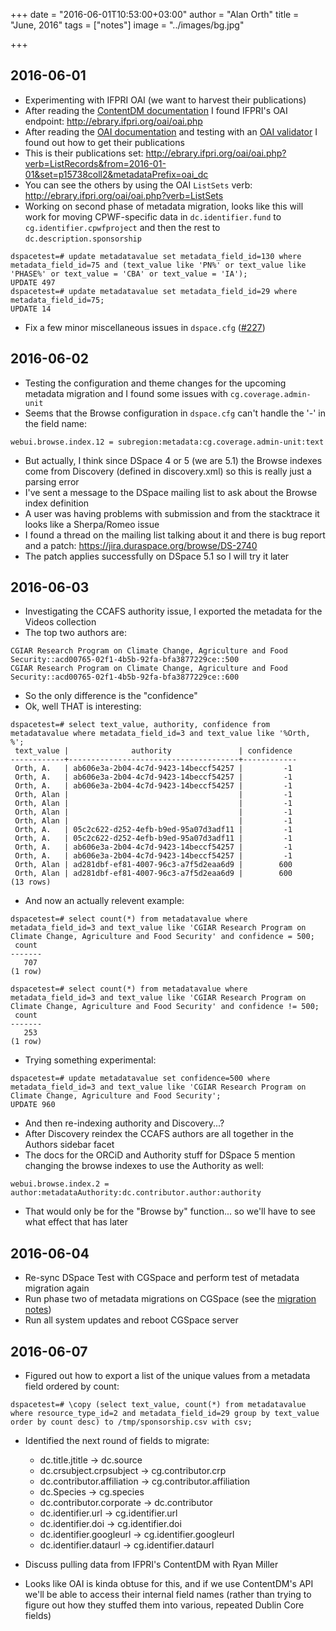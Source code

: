 +++
date = "2016-06-01T10:53:00+03:00"
author = "Alan Orth"
title = "June, 2016"
tags = ["notes"]
image = "../images/bg.jpg"

+++
## 2016-06-01

- Experimenting with IFPRI OAI (we want to harvest their publications)
- After reading the [ContentDM documentation](https://www.oclc.org/support/services/contentdm/help/server-admin-help/oai-support.en.html) I found IFPRI's OAI endpoint: http://ebrary.ifpri.org/oai/oai.php
- After reading the [OAI documentation](https://www.openarchives.org/OAI/openarchivesprotocol.html) and testing with an [OAI validator](http://validator.oaipmh.com/) I found out how to get their publications
- This is their publications set: http://ebrary.ifpri.org/oai/oai.php?verb=ListRecords&from=2016-01-01&set=p15738coll2&metadataPrefix=oai_dc
- You can see the others by using the OAI `ListSets` verb: http://ebrary.ifpri.org/oai/oai.php?verb=ListSets
- Working on second phase of metadata migration, looks like this will work for moving CPWF-specific data in `dc.identifier.fund` to `cg.identifier.cpwfproject` and then the rest to `dc.description.sponsorship`

```
dspacetest=# update metadatavalue set metadata_field_id=130 where metadata_field_id=75 and (text_value like 'PN%' or text_value like 'PHASE%' or text_value = 'CBA' or text_value = 'IA');
UPDATE 497
dspacetest=# update metadatavalue set metadata_field_id=29 where metadata_field_id=75;
UPDATE 14
```

- Fix a few minor miscellaneous issues in `dspace.cfg` ([#227](https://github.com/ilri/DSpace/pull/227))

## 2016-06-02

- Testing the configuration and theme changes for the upcoming metadata migration and I found some issues with `cg.coverage.admin-unit`
- Seems that the Browse configuration in `dspace.cfg` can't handle the '-' in the field name:

```
webui.browse.index.12 = subregion:metadata:cg.coverage.admin-unit:text
```

- But actually, I think since DSpace 4 or 5 (we are 5.1) the Browse indexes come from Discovery (defined in discovery.xml) so this is really just a parsing error
- I've sent a message to the DSpace mailing list to ask about the Browse index definition
- A user was having problems with submission and from the stacktrace it looks like a Sherpa/Romeo issue
- I found a thread on the mailing list talking about it and there is bug report and a patch: https://jira.duraspace.org/browse/DS-2740
- The patch applies successfully on DSpace 5.1 so I will try it later

## 2016-06-03

- Investigating the CCAFS authority issue, I exported the metadata for the Videos collection
- The top two authors are:

```
CGIAR Research Program on Climate Change, Agriculture and Food Security::acd00765-02f1-4b5b-92fa-bfa3877229ce::500
CGIAR Research Program on Climate Change, Agriculture and Food Security::acd00765-02f1-4b5b-92fa-bfa3877229ce::600
```

- So the only difference is the "confidence"
- Ok, well THAT is interesting:

```
dspacetest=# select text_value, authority, confidence from metadatavalue where metadata_field_id=3 and text_value like '%Orth, %';
 text_value |              authority               | confidence
------------+--------------------------------------+------------
 Orth, A.   | ab606e3a-2b04-4c7d-9423-14beccf54257 |         -1
 Orth, A.   | ab606e3a-2b04-4c7d-9423-14beccf54257 |         -1
 Orth, A.   | ab606e3a-2b04-4c7d-9423-14beccf54257 |         -1
 Orth, Alan |                                      |         -1
 Orth, Alan |                                      |         -1
 Orth, Alan |                                      |         -1
 Orth, Alan |                                      |         -1
 Orth, A.   | 05c2c622-d252-4efb-b9ed-95a07d3adf11 |         -1
 Orth, A.   | 05c2c622-d252-4efb-b9ed-95a07d3adf11 |         -1
 Orth, A.   | ab606e3a-2b04-4c7d-9423-14beccf54257 |         -1
 Orth, A.   | ab606e3a-2b04-4c7d-9423-14beccf54257 |         -1
 Orth, Alan | ad281dbf-ef81-4007-96c3-a7f5d2eaa6d9 |        600
 Orth, Alan | ad281dbf-ef81-4007-96c3-a7f5d2eaa6d9 |        600
(13 rows)
```

- And now an actually relevent example:

```
dspacetest=# select count(*) from metadatavalue where metadata_field_id=3 and text_value like 'CGIAR Research Program on Climate Change, Agriculture and Food Security' and confidence = 500;
 count
-------
   707
(1 row)

dspacetest=# select count(*) from metadatavalue where metadata_field_id=3 and text_value like 'CGIAR Research Program on Climate Change, Agriculture and Food Security' and confidence != 500;
 count
-------
   253
(1 row)
```

- Trying something experimental:

```
dspacetest=# update metadatavalue set confidence=500 where metadata_field_id=3 and text_value like 'CGIAR Research Program on Climate Change, Agriculture and Food Security';
UPDATE 960
```

- And then re-indexing authority and Discovery...?
- After Discovery reindex the CCAFS authors are all together in the Authors sidebar facet
- The docs for the ORCiD and Authority stuff for DSpace 5 mention changing the browse indexes to use the Authority as well:

```
webui.browse.index.2 = author:metadataAuthority:dc.contributor.author:authority
```

- That would only be for the "Browse by" function... so we'll have to see what effect that has later

## 2016-06-04

- Re-sync DSpace Test with CGSpace and perform test of metadata migration again
- Run phase two of metadata migrations on CGSpace (see the [migration notes](https://gist.github.com/alanorth/1a730bec5ac9457a8fb0e3e72c98d09c))
- Run all system updates and reboot CGSpace server

## 2016-06-07

- Figured out how to export a list of the unique values from a metadata field ordered by count:

```
dspacetest=# \copy (select text_value, count(*) from metadatavalue where resource_type_id=2 and metadata_field_id=29 group by text_value order by count desc) to /tmp/sponsorship.csv with csv;
```

- Identified the next round of fields to migrate:
  - dc.title.jtitle	→	dc.source
  - dc.crsubject.crpsubject →	cg.contributor.crp
  - dc.contributor.affiliation →	cg.contributor.affiliation
  - dc.Species →	cg.species
  - dc.contributor.corporate	→	dc.contributor
  - dc.identifier.url	→	cg.identifier.url
  - dc.identifier.doi	→	cg.identifier.doi
  - dc.identifier.googleurl	→	cg.identifier.googleurl
  - dc.identifier.dataurl	→	cg.identifier.dataurl

- Discuss pulling data from IFPRI's ContentDM with Ryan Miller
- Looks like OAI is kinda obtuse for this, and if we use ContentDM's API we'll be able to access their internal field names (rather than trying to figure out how they stuffed them into various, repeated Dublin Core fields)
